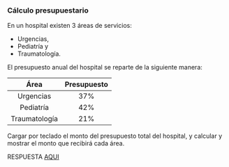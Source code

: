 ### Cálculo presupuestario

En un hospital existen 3 áreas de servicios: 

* Urgencias, 
* Pediatría y 
* Traumatología. 

El presupuesto anual del hospital se reparte de la siguiente manera:

| Área | Presupuesto |
| :-: |:-:|
| Urgencias |37% |
| Pediatría |42% |
| Traumatología |21% |

Cargar por teclado el monto del presupuesto total del hospital, y calcular y mostrar el monto que recibirá cada área.

RESPUESTA [AQUI](https://github.com/natimmansilla/GuiaEjerciciosProgramacion-AED/blob/669b0c1c81b9bdaf71923b324d24f72a613227b7/Guia%2003/G03-Ej07.py)
